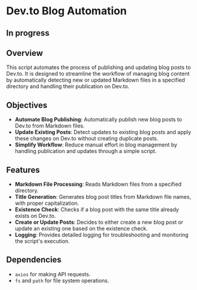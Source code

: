 # Dev.to Blog Automation

## In progress

## Overview
This script automates the process of publishing and updating blog posts to Dev.to. It is designed to streamline the workflow of managing blog content by automatically detecting new or updated Markdown files in a specified directory and handling their publication on Dev.to.

## Objectives
- **Automate Blog Publishing**: Automatically publish new blog posts to Dev.to from Markdown files.
- **Update Existing Posts**: Detect updates to existing blog posts and apply these changes on Dev.to without creating duplicate posts.
- **Simplify Workflow**: Reduce manual effort in blog management by handling publication and updates through a simple script.

## Features
- **Markdown File Processing**: Reads Markdown files from a specified directory.
- **Title Generation**: Generates blog post titles from Markdown file names, with proper capitalization.
- **Existence Check**: Checks if a blog post with the same title already exists on Dev.to.
- **Create or Update Posts**: Decides to either create a new blog post or update an existing one based on the existence check.
- **Logging**: Provides detailed logging for troubleshooting and monitoring the script's execution.

## Dependencies
- `axios` for making API requests.
- `fs` and `path` for file system operations.
